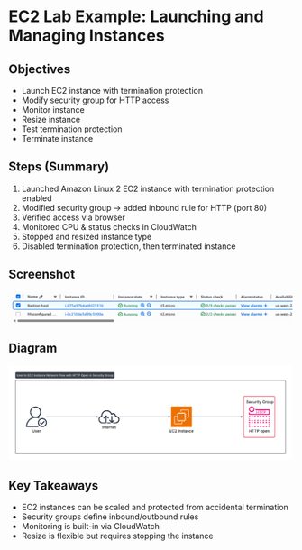 # EC2 Lab Example: Launching and Managing Instances

## Objectives

- Launch EC2 instance with termination protection
- Modify security group for HTTP access
- Monitor instance
- Resize instance
- Test termination protection
- Terminate instance

## Steps (Summary)

1. Launched Amazon Linux 2 EC2 instance with termination protection enabled
2. Modified security group → added inbound rule for HTTP (port 80)
3. Verified access via browser
4. Monitored CPU & status checks in CloudWatch
5. Stopped and resized instance type
6. Disabled termination protection, then terminated instance

## Screenshot

<img src= "https://github.com/Otsile23-droid/AWS-re-Start-journey/blob/fefcdd1fc492e58c610674dbdb04bf2bfdd94430/compute/EC2%20instance%20running.png" >

## Diagram

<img src="https://github.com/Otsile23-droid/AWS-re-Start-journey/blob/cb227d59142a26e4afd8def452f27dc210fb9e15/compute/EC2-lab%20architecture.png" alt="AWS cloud architecture diagram showing an EC2 instance in a public subnet within a VPC, connected to an Internet Gateway. The instance has associated security groups and can be accessed via HTTP port 80">

## Key Takeaways

- EC2 instances can be scaled and protected from accidental termination
- Security groups define inbound/outbound rules
- Monitoring is built-in via CloudWatch
- Resize is flexible but requires stopping the instance
